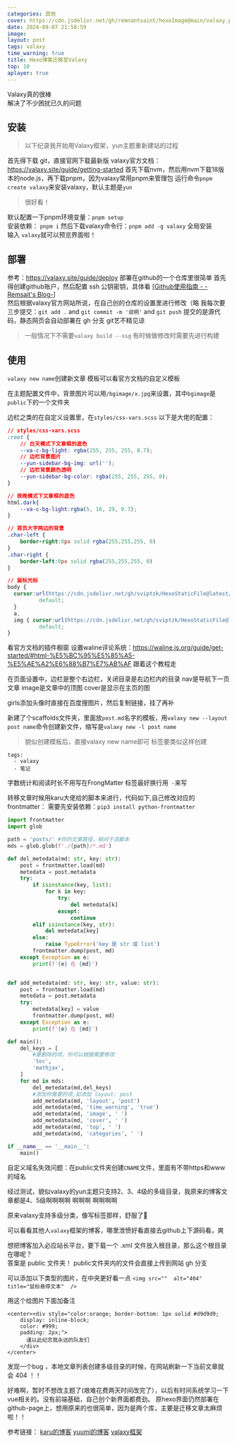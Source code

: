 ```yaml
---
categories: 其他
cover: https://cdn.jsdelivr.net/gh/remnantsaint/hexoImage@main/valaxy.png
date: 2024-09-07 21:50:59
image: 
layout: post
tags: valaxy
time_warning: true
title: Hexo博客迁移至Valaxy
top: 10
aplayer: true
---
```

Valaxy真的很棒   
解决了不少困扰已久的问题
<!-- more -->

<meting-js
 id="520461955"
 server="netease"
 type="song"
 theme="#C20C0C">
</meting-js>

## 安装

> 以下纪录我开始用Valaxy框架，yun主题重新建站的过程

首先得下载 git，直接官网下载最新版
valaxy官方文档：<https://valaxy.site/guide/getting-started>
首先下载nvm，然后用nvm下载18版本的node.js，再下载pnpm，因为valaxy常用pnpm来管理包
运行命令`pnpm create valaxy`来安装valaxy，默认主题是`yun`  
> 很好看！ 

默认配置一下pnpm环境变量：`pnpm setup`  
安装依赖： `pnpm i`
然后下载valaxy命令行：`pnpm add -g valaxy`  全局安装  
输入 `valaxy`就可以预览界面啦！

## 部署
参考：<https://valaxy.site/guide/deploy>
部署在github的一个仓库里很简单
首先得创建github账户，然后配置 ssh 公钥密钥，具体看 [[Github使用指南 - -Remsait's Blog-](https://remsait.com/posts/Github使用指南)]  
然后根据valaxy官方网站所说，在自己创的仓库的设置里进行修改（略
我每次要三步提交：`git add .`  and   `git commit -m '说明'`  and  `git push`
提交的是源代码，静态网页会自动部署在 gh 分支
git艺不精见谅  
> 一般情况下不需要`valaxy build --ssg`   有时候做修改时需要先进行构建


## 使用
`valaxy new name`创建新文章
模板可以看官方文档的自定义模板

在主题配置文件中，背景图片可以用`/bgimage/x.jpg`来设置，其中`bgimage`是`public`下的一个文件夹

边栏之类的在自定义设置里，在`styles/css-vars.scss`
以下是大佬的配置：
```css
// styles/css-vars.scss
:root {
    // 白天模式下文章框的底色
    --va-c-bg-light: rgba(255, 255, 255, 0.7);
    // 边栏背景图片
    --yun-sidebar-bg-img: url('');
    // 边栏背景颜色透明
    --yun-sidebar-bg-color: rgba(255, 255, 255, 0);
}

// 夜晚模式下文章框的底色
html.dark{
    --va-c-bg-light:rgba(5, 16, 29, 0.7);
}

// 首页大字两边的背景
.char-left {
    border-right:0px solid rgba(255,255,255, 0)
}
.char-right {
    border-left:0px solid rgba(255,255,255, 0)
}

// 鼠标光标
body {
  cursor:url(https://cdn.jsdelivr.net/gh/sviptzk/HexoStaticFile@latest/Hexo/img/default.cur),
          default;
  }
  a,
  img { cursor:url(https://cdn.jsdelivr.net/gh/sviptzk/HexoStaticFile@latest/Hexo/img/pointer.cur),
          default;
}

```

看官方文档的插件橱窗
设置waline评论系统：<https://waline.js.org/guide/get-started/#html-%E5%BC%95%E5%85%A5-%E5%AE%A2%E6%88%B7%E7%AB%AF>
跟着这个教程走

在页面设置中，边栏是整个右边栏，关闭目录是右边栏内的目录   nav是导航下一页文章
image是文章中的顶图   cover是显示在主页的图

girls添加头像时直接在百度搜图片，然后复制链接，挂了再补

新建了个scaffolds文件夹，里面放`post.md`名字的模板，用`valaxy new --layout post name`命令创建新文件，缩写是`valaxy new -l post name`
> 貌似创建模板后，直接valaxy new name即可
标签要类似这样创建
```
tags:
  - valaxy
  - 笔记
```
字数统计和阅读时长不用写在FrongMatter
标签最好换行用`  - `来写

转移文章时候用karu大佬给的脚本来进行，代码如下,自己修改对应的frontmatter：
需要先安装依赖：`pip3 install python-frontmatter`
```python
import frontmatter
import glob

path = 'posts/' #你的文章路径，相对于该脚本
mds = glob.glob(f'./{path}/*.md')

def del_metedata(md: str, key: str):
    post = frontmatter.load(md)
    metedata = post.metadata
    try:
        if isinstance(key, list):
            for k in key:
                try:
                    del metedata[k]
                except:
                    continue
        elif isinstance(key, str):
            del metedata[key]
        else:
            raise TypeError('key 是 str 或 list')
        frontmatter.dump(post, md)
    except Exception as e:
        print(f'{e} 在 {md}')


def add_metedata(md: str, key: str, value: str):
    post = frontmatter.load(md)
    metedata = post.metadata
    try:
        metedata[key] = value
        frontmatter.dump(post, md)
    except Exception as e:
        print(f'{e} 在 {md}')

def main():
    del_keys = [
        #要删除的项，你可以根据需要修改
        'toc',
        'mathjax',
    ]
    for md in mds:
        del_metedata(md,del_keys)
        #添加你需要的项,如添加 layout: post
        add_metedata(md, 'layout', 'post')
        add_metedata(md, 'time_warning', 'true')
        add_metedata(md, 'image', ' ')
        add_metedata(md, 'cover', ' ')
        add_metedata(md, 'top', ' ')
        add_metedata(md, 'categories', ' ')

if __name__ == '__main__':
    main()
```

自定义域名失效问题：在public文件夹创建`CNAME`文件，里面有不带https和www的域名

经过测试，貌似valaxy的yun主题只支持2、3、4级的多级目录，我原来的博客文章都是4、5级啊啊啊啊   啊啊啊 啊啊啊啊

原来valaxy支持多级分类，像写标签那样，舒服了💆‍

可以看看其他人`valaxy`框架的博客，哪里泄愤好看直接去github上下源码看，爽

想把博客加入必应站长平台，要下载一个 .xml 文件放入根目录，那么这个根目录在哪呢？  
答案是 public 文件夹！  public文件夹内的文件会直接上传到网站 gh 分支

可以添加以下类型的图片，在中央更好看一点
`<img src=""  alt="404" title="鼠标悬停文本"  />`

用这个给图片下面加备注
```vue
<center><div style="color:orange; border-bottom: 1px solid #d9d9d9;
    display: inline-block;
    color: #999;
    padding: 2px;">
      谨以此纪念我永远的队友们
  	</div>
</center>
```

发现一个bug ，本地文章列表创建多级目录的时候，在网站刷新一下当前文章就会 404 ！！









好难啊，暂时不想改主题了(艰难花费两天时间改完了），以后有时间系统学习一下vue相关的。没有前端基础，自己创个新界面都费劲。
原hexo界面仍然部署在github-page上，想用原来的也很简单，因为是两个库，主要是迁移文章太麻烦啦！！




参考链接：
[karu的博客](https://krau.top/posts/hexo-migrate-to-valaxy)
[yuumi的博客](https://www.yuumi.link/posts/valaxy)
[valaxy框架](https://valaxy.site/addons/gallery)